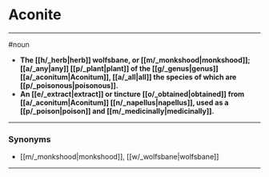 # Aconite
---
#noun
- **The [[h/_herb|herb]] wolfsbane, or [[m/_monkshood|monkshood]]; [[a/_any|any]] [[p/_plant|plant]] of the [[g/_genus|genus]] [[a/_aconitum|Aconitum]], [[a/_all|all]] the species of which are [[p/_poisonous|poisonous]].**
- **An [[e/_extract|extract]] or tincture [[o/_obtained|obtained]] from [[a/_aconitum|Aconitum]] [[n/_napellus|napellus]], used as a [[p/_poison|poison]] and [[m/_medicinally|medicinally]].**
---
### Synonyms
- [[m/_monkshood|monkshood]], [[w/_wolfsbane|wolfsbane]]
---
